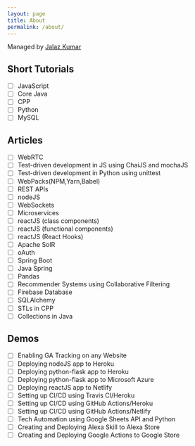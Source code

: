 ```yaml
---
layout: page
title: About
permalink: /about/
---
```


Managed by [Jalaz Kumar](https://github.com/jaykay12)

## Short Tutorials

- [ ] JavaScript
- [ ] Core Java
- [ ] CPP
- [ ] Python
- [ ] MySQL

## Articles

- [ ] WebRTC
- [ ] Test-driven development in JS using ChaiJS and mochaJS
- [ ] Test-driven development in Python using unittest
- [ ] WebPacks(NPM,Yarn,Babel)
- [ ] REST APIs
- [ ] nodeJS
- [ ] WebSockets
- [ ] Microservices
- [ ] reactJS (class components)
- [ ] reactJS (functional components)
- [ ] reactJS (React Hooks)
- [ ] Apache SolR
- [ ] oAuth
- [ ] Spring Boot
- [ ] Java Spring
- [ ] Pandas
- [ ] Recommender Systems using Collaborative Filtering
- [ ] Firebase Database
- [ ] SQLAlchemy
- [ ] STLs in CPP
- [ ] Collections in Java

## Demos

- [ ] Enabling GA Tracking on any Website
- [ ] Deploying nodeJS app to Heroku
- [ ] Deploying python-flask app to Heroku
- [ ] Deploying python-flask app to Microsoft Azure
- [ ] Deploying reactJS app to Netlify
- [ ] Setting up CI/CD using Travis CI/Heroku
- [ ] Setting up CI/CD using GitHub Actions/Heroku
- [ ] Setting up CI/CD using GitHub Actions/Netlify
- [ ] Tech Automation using Google Sheets API and Python
- [ ] Creating and Deploying Alexa Skill to Alexa Store
- [ ] Creating and Deploying Google Actions to Google Store
